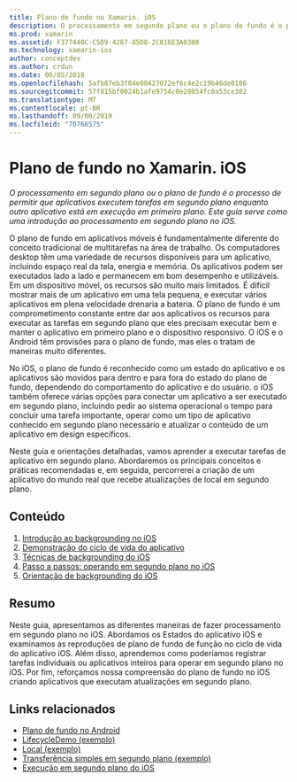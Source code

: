 ```yaml
---
title: Plano de fundo no Xamarin. iOS
description: O processamento em segundo plano ou o plano de fundo é o processo de permitir que aplicativos executem tarefas em segundo plano enquanto outro aplicativo está em execução em primeiro plano. Este guia serve como uma introdução ao processamento em segundo plano no iOS.
ms.prod: xamarin
ms.assetid: F377440C-C5D9-4267-85D8-2C816E3A0300
ms.technology: xamarin-ios
author: conceptdev
ms.author: crdun
ms.date: 06/05/2018
ms.openlocfilehash: 5afb87eb3f84e00427072ef6c4e2c19b46de0186
ms.sourcegitcommit: 57f815bf0024b1afe9754c0e28054fc0a53ce302
ms.translationtype: MT
ms.contentlocale: pt-BR
ms.lasthandoff: 09/06/2019
ms.locfileid: "70766575"
---
```

# <a name="backgrounding-in-xamarinios"></a>Plano de fundo no Xamarin. iOS

_O processamento em segundo plano ou o plano de fundo é o processo de permitir que aplicativos executem tarefas em segundo plano enquanto outro aplicativo está em execução em primeiro plano. Este guia serve como uma introdução ao processamento em segundo plano no iOS._

O plano de fundo em aplicativos móveis é fundamentalmente diferente do conceito tradicional de multitarefas na área de trabalho. Os computadores desktop têm uma variedade de recursos disponíveis para um aplicativo, incluindo espaço real da tela, energia e memória. Os aplicativos podem ser executados lado a lado e permanecem em bom desempenho e utilizáveis. Em um dispositivo móvel, os recursos são muito mais limitados. É difícil mostrar mais de um aplicativo em uma tela pequena, e executar vários aplicativos em plena velocidade drenaria a bateria. O plano de fundo é um comprometimento constante entre dar aos aplicativos os recursos para executar as tarefas em segundo plano que eles precisam executar bem e manter o aplicativo em primeiro plano e o dispositivo responsivo. O iOS e o Android têm provisões para o plano de fundo, mas eles o tratam de maneiras muito diferentes.

No iOS, o plano de fundo é reconhecido como um estado do aplicativo e os aplicativos são movidos para dentro e para fora do estado do plano de fundo, dependendo do comportamento do aplicativo e do usuário. o iOS também oferece várias opções para conectar um aplicativo a ser executado em segundo plano, incluindo pedir ao sistema operacional o tempo para concluir uma tarefa importante, operar como um tipo de aplicativo conhecido em segundo plano necessário e atualizar o conteúdo de um aplicativo em design específicos.

Neste guia e orientações detalhadas, vamos aprender a executar tarefas de aplicativo em segundo plano. Abordaremos os principais conceitos e práticas recomendadas e, em seguida, percorrerei a criação de um aplicativo do mundo real que recebe atualizações de local em segundo plano.

## <a name="contents"></a>Conteúdo

1. [Introdução ao backgrounding no iOS](~/ios/app-fundamentals/backgrounding/introduction-to-backgrounding-in-ios.md)
1. [Demonstração do ciclo de vida do aplicativo](~/ios/app-fundamentals/backgrounding/application-lifecycle-demo.md)
1. [Técnicas de backgrounding do iOS](~/ios/app-fundamentals/backgrounding/ios-backgrounding-techniques/index.md)
1. [Passo a passos: operando em segundo plano no iOS](~/ios/app-fundamentals/backgrounding/ios-backgrounding-walkthroughs/index.md)
1. [Orientação de backgrounding do iOS](~/ios/app-fundamentals/backgrounding/ios-backgrounding-guidance.md)

## <a name="summary"></a>Resumo

Neste guia, apresentamos as diferentes maneiras de fazer processamento em segundo plano no iOS. Abordamos os Estados do aplicativo iOS e examinamos as reproduções de plano de fundo de função no ciclo de vida do aplicativo iOS. Além disso, aprendemos como poderíamos registrar tarefas individuais ou aplicativos inteiros para operar em segundo plano no iOS. Por fim, reforçamos nossa compreensão do plano de fundo no iOS criando aplicativos que executam atualizações em segundo plano.

## <a name="related-links"></a>Links relacionados

- [Plano de fundo no Android](~/android/app-fundamentals/services/index.md)
- [LifecycleDemo (exemplo)](https://docs.microsoft.com/samples/xamarin/ios-samples/lifecycledemo)
- [Local (exemplo)](https://docs.microsoft.com/samples/xamarin/ios-samples/location)
- [Transferência simples em segundo plano (exemplo)](https://docs.microsoft.com/samples/xamarin/ios-samples/simplebackgroundtransfer)
- [Execução em segundo plano do iOS](https://developer.apple.com/library/ios/documentation/iPhone/Conceptual/iPhoneOSProgrammingGuide/BackgroundExecution/BackgroundExecution.html)
